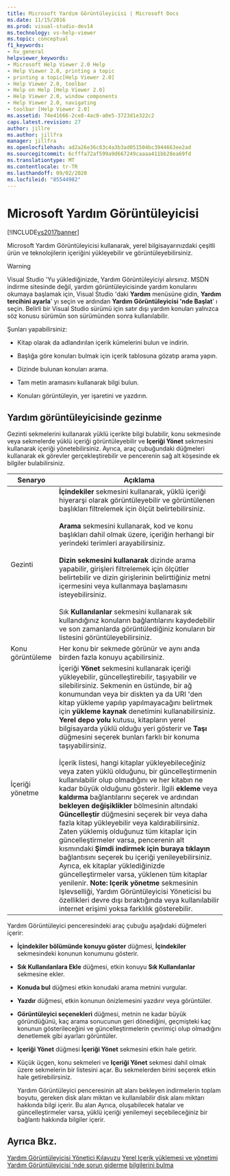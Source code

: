 ```yaml
---
title: Microsoft Yardım Görüntüleyicisi | Microsoft Docs
ms.date: 11/15/2016
ms.prod: visual-studio-dev14
ms.technology: vs-help-viewer
ms.topic: conceptual
f1_keywords:
- hv_general
helpviewer_keywords:
- Microsoft Help Viewer 2.0 Help
- Help Viewer 2.0, printing a topic
- printing a topic[Help Viewer 2.0]
- Help Viewer 2.0, toolbar
- Help on Help [Help Viewer 2.0]
- Help Viewer 2.0, window components
- Help Viewer 2.0, navigating
- toolbar [Help Viewer 2.0]
ms.assetid: 74e41666-2ce8-4ac0-a0e5-3723d1e322c2
caps.latest.revision: 27
author: jillre
ms.author: jillfra
manager: jillfra
ms.openlocfilehash: ad2a26e36c83c4a3b3ad051504bc3944663ee2ad
ms.sourcegitcommit: 6cfffa72af599a9d667249caaaa411bb28ea69fd
ms.translationtype: MT
ms.contentlocale: tr-TR
ms.lasthandoff: 09/02/2020
ms.locfileid: "85544982"
---
```

# <a name="microsoft-help-viewer"></a>Microsoft Yardım Görüntüleyicisi
[!INCLUDE[vs2017banner](../includes/vs2017banner.md)]

Microsoft Yardım Görüntüleyicisi kullanarak, yerel bilgisayarınızdaki çeşitli ürün ve teknolojilerin içeriğini yükleyebilir ve görüntüleyebilirsiniz.

> [!WARNING]
> Visual Studio 'Yu yüklediğinizde, Yardım Görüntüleyiciyi alırsınız. MSDN indirme sitesinde değil, yardım görüntüleyicisinde yardım konularını okumaya başlamak için, Visual Studio 'daki **Yardım** menüsüne gidin, **Yardım tercihini ayarla**' yı seçin ve ardından **Yardım Görüntüleyicisi 'nde Başlat**' ı seçin. Belirli bir Visual Studio sürümü için satır dışı yardım konuları yalnızca söz konusu sürümün son sürümünden sonra kullanılabilir.

 Şunları yapabilirsiniz:

- Kitap olarak da adlandırılan içerik kümelerini bulun ve indirin.

- Başlığa göre konuları bulmak için içerik tablosuna gözatıp arama yapın.

- Dizinde bulunan konuları arama.

- Tam metin aramasını kullanarak bilgi bulun.

- Konuları görüntüleyin, yer işaretini ve yazdırın.

## <a name="navigating-the-help-viewer"></a>Yardım görüntüleyicisinde gezinme
 Gezinti sekmelerini kullanarak yüklü içerikte bilgi bulabilir, konu sekmesinde veya sekmelerde yüklü içeriği görüntüleyebilir ve **Içeriği Yönet** sekmesini kullanarak içeriği yönetebilirsiniz. Ayrıca, araç çubuğundaki düğmeleri kullanarak ek görevler gerçekleştirebilir ve pencerenin sağ alt köşesinde ek bilgiler bulabilirsiniz.

|Senaryo|Açıklama|
|-|-|
|Gezinti|**İçindekiler** sekmesini kullanarak, yüklü içeriği hiyerarşi olarak görüntüleyebilir ve görüntülenen başlıkları filtrelemek için ölçüt belirtebilirsiniz.<br /><br /> **Arama** sekmesini kullanarak, kod ve konu başlıkları dahil olmak üzere, içeriğin herhangi bir yerindeki terimleri arayabilirsiniz.<br /><br /> **Dizin sekmesini kullanarak** dizinde arama yapabilir, girişleri filtrelemek için ölçütler belirtebilir ve dizin girişlerinin belirttiğiniz metni içermesini veya kullanmaya başlamasını isteyebilirsiniz.<br /><br /> Sık **Kullanılanlar** sekmesini kullanarak sık kullandığınız konuların bağlantılarını kaydedebilir ve son zamanlarda görüntülediğiniz konuların bir listesini görüntüleyebilirsiniz.|
|Konu görüntüleme|Her konu bir sekmede görünür ve aynı anda birden fazla konuyu açabilirsiniz.|
|İçeriği yönetme|İçeriği **Yönet** sekmesini kullanarak içeriği yükleyebilir, güncelleştirebilir, taşıyabilir ve silebilirsiniz. Sekmenin en üstünde, bir ağ konumundan veya bir diskten ya da URI 'den kitap yükleme yapılıp yapılmayacağını belirtmek için **yükleme kaynak** denetimini kullanabilirsiniz. **Yerel depo yolu** kutusu, kitapların yerel bilgisayarda yüklü olduğu yeri gösterir ve **Taşı** düğmesini seçerek bunları farklı bir konuma taşıyabilirsiniz.<br /><br /> İçerik listesi, hangi kitaplar yükleyebileceğiniz veya zaten yüklü olduğunu, bir güncelleştirmenin kullanılabilir olup olmadığını ve her kitabın ne kadar büyük olduğunu gösterir. İlgili **ekleme** veya **kaldırma** bağlantılarını seçerek ve ardından **bekleyen değişiklikler** bölmesinin altındaki **Güncelleştir** düğmesini seçerek bir veya daha fazla kitap yükleyebilir veya kaldırabilirsiniz. Zaten yüklemiş olduğunuz tüm kitaplar için güncelleştirmeler varsa, pencerenin alt kısmındaki **Şimdi indirmek için buraya tıklayın** bağlantısını seçerek bu içeriği yenileyebilirsiniz. Ayrıca, ek kitaplar yüklediğinizde güncelleştirmeler varsa, yüklenen tüm kitaplar yenilenir. **Note:**  **Içerik yönetme** sekmesinin Işlevselliği, Yardım Görüntüleyicisi Yöneticisi bu özellikleri devre dışı bıraktığında veya kullanılabilir internet erişimi yoksa farklılık gösterebilir.|

 Yardım Görüntüleyici penceresindeki araç çubuğu aşağıdaki düğmeleri içerir:

- **İçindekiler bölümünde konuyu göster** düğmesi, **İçindekiler** sekmesindeki konunun konumunu gösterir.

- **Sık Kullanılanlara Ekle** düğmesi, etkin konuyu **Sık Kullanılanlar** sekmesine ekler.

- **Konuda bul** düğmesi etkin konudaki arama metnini vurgular.

- **Yazdır** düğmesi, etkin konunun önizlemesini yazdırır veya görüntüler.

- **Görüntüleyici seçenekleri** düğmesi, metnin ne kadar büyük göründüğünü, kaç arama sonucunun geri dönediğini, geçmişteki kaç konunun gösterileceğini ve güncelleştirmelerin çevrimiçi olup olmadığını denetlemek gibi ayarları görüntüler.

- **Içeriği Yönet** düğmesi **İçeriği Yönet** sekmesini etkin hale getirir.

- Küçük üçgen, konu sekmeleri ve **Içeriği Yönet** sekmesi dahil olmak üzere sekmelerin bir listesini açar. Bu sekmelerden birini seçerek etkin hale getirebilirsiniz.

  Yardım Görüntüleyici penceresinin alt alanı bekleyen indirmelerin toplam boyutu, gereken disk alanı miktarı ve kullanılabilir disk alanı miktarı hakkında bilgi içerir. Bu alan Ayrıca, oluşabilecek hatalar ve güncelleştirmeler varsa, yüklü içeriği yenilemeyi seçebileceğiniz bir bağlantı hakkında bilgiler içerir.

## <a name="see-also"></a>Ayrıca Bkz.
 [Yardım Görüntüleyicisi Yönetici Kılavuzu](../ide/help-viewer-administrator-guide.md) [Yerel Içerik yüklemesi ve yönetimi](../ide/install-and-manage-local-content.md) [Yardım Görüntüleyicisi 'nde sorun giderme](../ide/troubleshooting-the-help-viewer.md) [bilgilerini bulma](../ide/locate-information.md)
